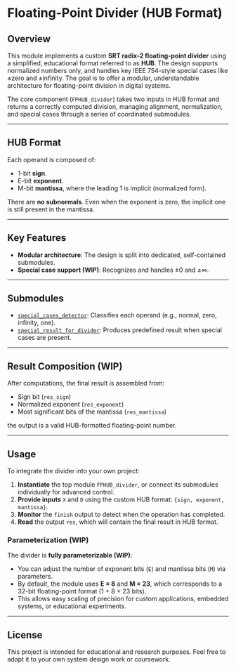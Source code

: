 # Floating-Point Divider (HUB Format)

## Overview

This module implements a custom **SRT radix-2 floating-point divider** using a simplified, educational format referred to as **HUB**. The design supports normalized numbers only, and handles key IEEE 754-style special cases like ±zero and ±infinity. The goal is to offer a modular, understandable architecture for floating-point division in digital systems.

The core component (`FPHUB_divider`) takes two inputs in HUB format and returns a correctly computed division, managing alignment, normalization, and special cases through a series of coordinated submodules.

---

## HUB Format

Each operand is composed of:

- 1-bit **sign**.
- E-bit **exponent**.
- M-bit **mantissa**, where the leading 1 is implicit (normalized form).

There are **no subnormals**. Even when the exponent is zero, the implicit one is still present in the mantissa.

---

## Key Features

- **Modular architecture**: The design is split into dedicated, self-contained submodules.
- **Special case support (WIP)**: Recognizes and handles ±0 and ±∞.

---

## Submodules

- [`special_cases_detector`](#special_cases_detector): Classifies each operand (e.g., normal, zero, infinity, one).
- [`special_result_for_divider`](#special_result_for_adder): Produces predefined result when special cases are present.

---

## Result Composition (WIP)

After computations, the final result is assembled from:
- Sign bit (`res_sign`)
- Normalized exponent (`res_exponent`)
- Most significant bits of the mantissa (`res_mantissa`)

the output is a valid HUB-formatted floating-point number.

---

## Usage

To integrate the divider into your own project:

1. **Instantiate** the top module `FPHUB_divider`, or connect its submodules individually for advanced control.
2. **Provide inputs** `X` and `D` using the custom HUB format: `{sign, exponent, mantissa}`.
3. **Monitor** the `finish` output to detect when the operation has completed.
4. **Read** the output `res`, which will contain the final result in HUB format.

### Parameterization (WIP)

The divider is **fully parameterizable (WIP)**:
- You can adjust the number of exponent bits (`E`) and mantissa bits (`M`) via parameters.
- By default, the module uses **E = 8** and **M = 23**, which corresponds to a 32-bit floating-point format (1 + 8 + 23 bits).
- This allows easy scaling of precision for custom applications, embedded systems, or educational experiments.

---


## License

This project is intended for educational and research purposes.
Feel free to adapt it to your own system design work or coursework.
